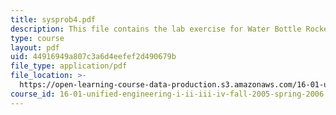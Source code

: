 ```yaml
---
title: sysprob4.pdf
description: This file contains the lab exercise for Water Bottle Rocket Build and Test.
type: course
layout: pdf
uid: 44916949a807c3a6d4eefef2d490679b
file_type: application/pdf
file_location: >-
  https://open-learning-course-data-production.s3.amazonaws.com/16-01-unified-engineering-i-ii-iii-iv-fall-2005-spring-2006/44916949a807c3a6d4eefef2d490679b_sysprob4.pdf
course_id: 16-01-unified-engineering-i-ii-iii-iv-fall-2005-spring-2006
---
```

